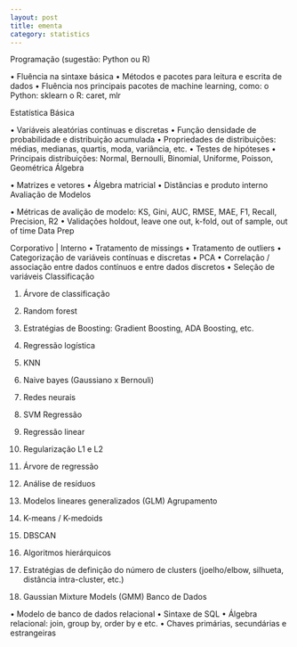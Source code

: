 ```yaml
---
layout: post
title: ementa
category: statistics
---
```


Programação (sugestão: Python ou R)  
 
• Fluência na sintaxe básica 
• Métodos e pacotes para leitura e escrita de dados 
• Fluência nos principais pacotes de machine learning, como: 
o Python: sklearn 
o R: caret, mlr 
 
Estatística Básica  
 
• Variáveis aleatórias contínuas e discretas 
• Função densidade de probabilidade e distribuição acumulada 
• Propriedades de distribuições: médias, medianas, quartis, moda, variância, etc. 
• Testes de hipóteses 
• Principais distribuições: Normal, Bernoulli, Binomial, Uniforme, Poisson, Geométrica 
Álgebra  
 
• Matrizes e vetores 
• Álgebra matricial 
• Distâncias e produto interno 
Avaliação de Modelos 
 
• Métricas de avalição de modelo: KS, Gini, AUC, RMSE, MAE, F1, Recall, Precision, R2 
• Validações holdout, leave one out, k-fold, out of sample, out of time 
Data Prep  
 
 
 
Corporativo | Interno 
• Tratamento de missings 
• Tratamento de outliers 
• Categorização de variáveis contínuas e discretas 
• PCA 
• Correlação / associação entre dados contínuos e entre dados discretos 
• Seleção de variáveis 
Classificação 
 
1. Árvore de classificação 
2. Random forest 
3. Estratégias de Boosting: Gradient Boosting, ADA Boosting, etc. 
4. Regressão logística 
5. KNN 
6. Naive bayes (Gaussiano x Bernouli) 
7. Redes neurais 
8. SVM 
Regressão  
 
1. Regressão linear 
2. Regularização L1 e L2 
3. Árvore de regressão 
4. Análise de resíduos 
5. Modelos lineares generalizados (GLM) 
Agrupamento  
 
1. K-means / K-medoids 
2. DBSCAN 
3. Algoritmos hierárquicos 
4. Estratégias de definição do número de clusters (joelho/elbow, silhueta, distância 
intra-cluster, etc.) 
5. Gaussian Mixture Models (GMM) 
Banco de Dados  
 
• Modelo de banco de dados relacional 
• Sintaxe de SQL 
• Álgebra relacional: join, group by, order by e etc. 
• Chaves primárias, secundárias e estrangeiras